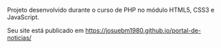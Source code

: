 Projeto desenvolvido durante o curso de PHP no módulo HTML5, CSS3 e JavaScript.

 Seu site está publicado em https://josuebm1980.github.io/portal-de-noticias/
